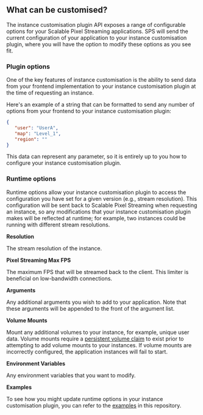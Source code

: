 ## What can be customised?

The instance customisation plugin API exposes a range of configurable options for your Scalable Pixel Streaming applications. SPS will send the current configuration of your application to your instance customisation plugin, where you will have the option to modify these options as you see fit.

### Plugin options

One of the key features of instance customisation is the ability to send data from your frontend implementation to your instance customisation plugin at the time of requesting an instance.

Here's an example of a string that can be formatted to send any number of options from your frontend to your instance customisation plugin:

```json
{
   "user": "UserA",
   "map": "Level_1",
   "region": ""
}
```

This data can represent any parameter, so it is entirely up to you how to configure your instance customisation plugin.

### Runtime options

Runtime options allow your instance customisation plugin to access the configuration you have set for a given version (e.g., stream resolution). This configuration will be sent back to Scalable Pixel Streaming when requesting an instance, so any modifications that your instance customisation plugin makes will be reflected at runtime; for example, two instances could be running with different stream resolutions.

**Resolution**

The stream resolution of the instance.

**Pixel Streaming Max FPS**

The maximum FPS that will be streamed back to the client. This limiter is beneficial on low-bandwidth connections.

**Arguments**

Any additional arguments you wish to add to your application. Note that these arguments will be appended to the front of the argument list.

**Volume Mounts**

Mount any additional volumes to your instance, for example, unique user data. Volume mounts require a [persistent volume claim](https://kubernetes.io/docs/concepts/storage/persistent-volumes/) to exist prior to attempting to add volume mounts to your instances. If volume mounts are incorrectly configured, the application instances will fail to start.

**Environment Variables**

Any environment variables that you want to modify.

**Examples**

To see how you might update runtime options in your instance customisation plugin, you can refer to the [examples](/examples/golang/instance-customisation-plugin) in this repository.

